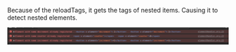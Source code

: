 Because of the reloadTags, it gets the tags of nested items. Causing it to detect nested elements.

![screenshot.png](screenshot.png)